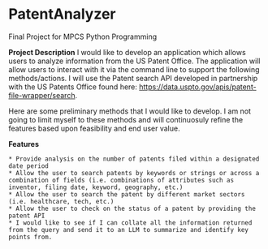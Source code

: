 # PatentAnalyzer
Final Project for MPCS Python Programming


**Project Description**
I would like to develop an application which allows users to analyze information from the US Patent Office. The application will allow users to interact with it via the command line to support the following methods/actions. I will use the Patent search API developed in partnership with the US Patents Office found here: https://data.uspto.gov/apis/patent-file-wrapper/search.

Here are some preliminary methods that I would like to develop. I am not going to limit myself to these methods and will continuosuly refine the features based upon feasibility and end user value.

**Features**

    * Provide analysis on the number of patents filed within a designated date period
    * Allow the user to search patents by keywords or strings or across a combination of fields (i.e. combinations of attributes such as inventor, filing date, keyword, geography, etc.)
    * Allow the user to search the patent by different market sectors (i.e. healthcare, tech, etc.)
    * Allow the user to check on the status of a patent by providing the patent API
    * I would like to see if I can collate all the information returned from the query and send it to an LLM to summarize and identify key points from.




